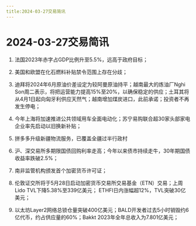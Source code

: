 ```yaml
---
title:2024-03-27交易简讯
---
```

# 2024-03-27交易简讯

1. 法国2023年赤字占GDP比例升至5.5%，远高于政府目标；

2. 美国和欧盟在化石燃料补贴禁令范围上存在分歧；

3. 迪拜将2024年6月原油价差设定为较阿曼原油持平；越南最大的炼油厂Nghi Son周二表示，将把运营能力提高15%至20%，以确保稳定的供应；土耳其将从4月1日起向匈牙利供应天然气；越南增加煤炭进口，此前承诺；投资者不再发生停电；

4. 今年上海将加速推进公共领域用车全面电动化；苏宁易购联合超30家头部家电企业率先启动以旧换新补贴；

5. 拼多多升级新疆物流服务，已覆盖全疆过半行政村

6. 沪、深交易所多期限国债回购利率走高；今年以来债市持续走牛，30年期国债收益率跌破2.5%；

7. 南非监管机构颁发首个加密货币许可证；

8. 伦敦证交所将于5月28日启动加密货币交易所交易基金（ETN）交易；上周Lido TVL下降5.38%至339亿美元；
ETHFI日内涨幅超12%，TVL突破30亿美元；


9. 以太坊Layer2网络总锁仓量突破400亿美元；BALD开发者过去5小时销毁约6亿代币，约占供应量的60%；Bakkt 2023年全年总收入为7.801亿美元；